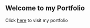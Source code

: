 ## Welcome to my Portfolio

Click [here](https://ta5one.github.io/my-portfolio/) to visit my portfolio
